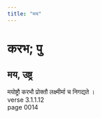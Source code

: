 ```yaml
---
title: "मय"
---
```


# करभ; पु
## मय, उष्ट्र
मयोष्ट्रौ करभौ प्रोक्तौ लक्ष्मीर्मा च निगद्यते ।<br />verse 3.1.1.12<br />page 0014

